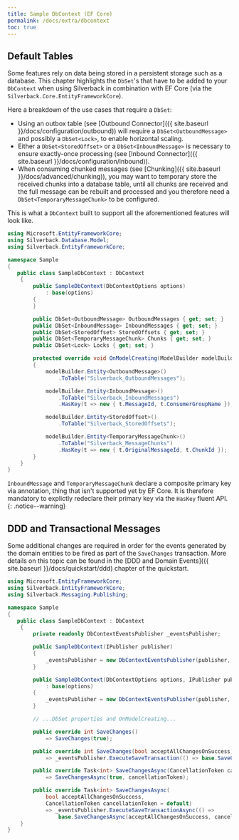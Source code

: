 ```yaml
---
title: Sample DbContext (EF Core)
permalink: /docs/extra/dbcontext
toc: true
---
```


## Default Tables

Some features rely on data being stored in a persistent storage such as a database. This chapter highlights the `DbSet`'s that have to be added to your `DbContext` when using Silverback in combination with EF Core (via the `Silverback.Core.EntityFrameworkCore`).

Here a breakdown of the use cases that require a `DbSet`:
* Using an outbox table (see [Outbound Connector]({{ site.baseurl }}/docs/configuration/outbound)) will require a `DbSet<OutboundMessage>` and possibly a `DbSet<Lock>`, to enable horizontal scaling.
* Either a `DbSet<StoredOffset>` or a `DbSet<InboundMessage>` is necessary to ensure exactly-once processing (see [Inbound Connector]({{ site.baseurl }}/docs/configuration/inbound)).
* When consuming chunked messages (see [Chunking]({{ site.baseurl }}/docs/advanced/chunking)), you may want to temporary store the received chunks into a database table, until all chunks are received and the full message can be rebuilt and processed and you therefore need a `DbSet<TemporaryMessageChunk>` to be configured.

This is what a `DbContext` built to support all the aforementioned features will look like.

```csharp
using Microsoft.EntityFrameworkCore;
using Silverback.Database.Model;
using Silverback.EntityFrameworkCore;

namespace Sample
{
   public class SampleDbContext : DbContext
    {
        public SampleDbContext(DbContextOptions options)
            : base(options)
        {
        }

        public DbSet<OutboundMessage> OutboundMessages { get; set; }
        public DbSet<InboundMessage> InboundMessages { get; set; }
        public DbSet<StoredOffset> StoredOffsets { get; set; }
        public DbSet<TemporaryMessageChunk> Chunks { get; set; }
        public DbSet<Lock> Locks { get; set; }

        protected override void OnModelCreating(ModelBuilder modelBuilder)
        {
            modelBuilder.Entity<OutboundMessage>()
                .ToTable("Silverback_OutboundMessages");

            modelBuilder.Entity<InboundMessage>()
                .ToTable("Silverback_InboundMessages")
                .HasKey(t => new { t.MessageId, t.ConsumerGroupName });

            modelBuilder.Entity<StoredOffset>()
                .ToTable("Silverback_StoredOffsets");

            modelBuilder.Entity<TemporaryMessageChunk>()
                .ToTable("Silverback_MessageChunks")
                .HasKey(t => new { t.OriginalMessageId, t.ChunkId });
        }
    }
}
```

`InboundMessage` and `TemporaryMessageChunk` declare a composite primary key via annotation, thing that isn't supported yet by EF Core. It is therefore mandatory to explictly redeclare their primary key via the `HasKey` fluent API.
{: .notice--warning}

## DDD and Transactional Messages

Some additional changes are required in order for the events generated by the domain entities to be fired as part of the `SaveChanges` transaction. More details on this topic can be found in the [DDD and Domain Events]({{ site.baseurl }}/docs/quickstart/ddd) chapter of the quickstart.

```csharp
using Microsoft.EntityFrameworkCore;
using Silverback.EntityFrameworkCore;
using Silverback.Messaging.Publishing;

namespace Sample
{
   public class SampleDbContext : DbContext
    {
        private readonly DbContextEventsPublisher _eventsPublisher;

        public SampleDbContext(IPublisher publisher)
        {
            _eventsPublisher = new DbContextEventsPublisher(publisher, this);
        }

        public SampleDbContext(DbContextOptions options, IPublisher publisher)
            : base(options)
        {
            _eventsPublisher = new DbContextEventsPublisher(publisher, this);
        }

        // ...DbSet properties and OnModelCreating...

        public override int SaveChanges()
            => SaveChanges(true);

        public override int SaveChanges(bool acceptAllChangesOnSuccess)
            => _eventsPublisher.ExecuteSaveTransaction(() => base.SaveChanges(acceptAllChangesOnSuccess));

        public override Task<int> SaveChangesAsync(CancellationToken cancellationToken = default)
            => SaveChangesAsync(true, cancellationToken);

        public override Task<int> SaveChangesAsync(
            bool acceptAllChangesOnSuccess,
            CancellationToken cancellationToken = default)
            => _eventsPublisher.ExecuteSaveTransactionAsync(() =>
                base.SaveChangesAsync(acceptAllChangesOnSuccess, cancellationToken));
    }
}
```